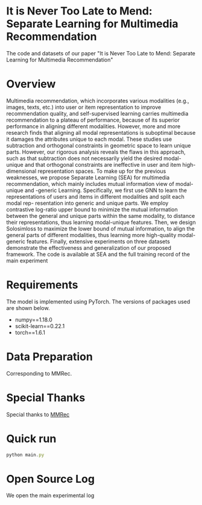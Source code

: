 # It is Never Too Late to Mend: Separate Learning for Multimedia Recommendation

The code and datasets of our paper "It is Never Too Late to Mend: Separate Learning for Multimedia Recommendation"

# Overview

Multimedia recommendation, which incorporates various modalities (e.g., images, texts, etc.) into user or item representation to improve recommendation quality, and self-supervised learning carries multimedia recommendation to a plateau of performance, because of its superior performance in aligning different modalities. However, more and more research finds that aligning all modal representations is suboptimal because it damages the attributes unique to each modal. These studies use subtraction and orthogonal constraints in geometric space to learn unique parts. However, our rigorous analysis reveals the flaws in this approach, such as that subtraction does not necessarily yield the desired modal-unique and that orthogonal constraints are ineffective in user and item high-dimensional representation spaces. To make up for the previous weaknesses, we propose Separate Learning (SEA) for multimedia recommendation, which mainly includes mutual information view of modal-unique and -generic Learning. Specifically, we first use GNN to learn the representations of users and items in different modalities and split each modal rep- resentation into generic and unique parts. We employ contrastive log-ratio upper bound to minimize the mutual information between the general and unique parts within the same modality, to distance their representations, thus learning modal-unique features. Then, we design Solosimloss to maximize the lower bound of mutual information, to align the general parts of different modalities, thus learning more high-quality modal-generic features. Finally, extensive experiments on three datasets demonstrate the effectiveness and generalization of our proposed framework. The code is available at SEA and the full training record of the main experiment

# Requirements

The model is implemented using PyTorch. The versions of packages used are shown below.

- numpy==1.18.0
- scikit-learn==0.22.1
- torch==1.6.1

# Data Preparation

Corresponding to MMRec.

# Special Thanks

Special thanks to [MMRec](https://github.com/enoche/MMRec)

# Quick run

```js
python main.py
```

# Open Source Log

We open the main experimental log
